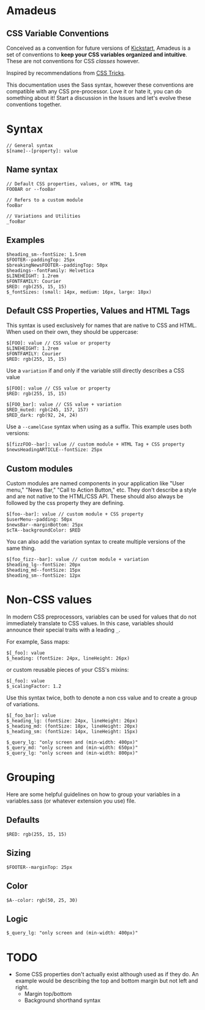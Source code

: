 # Amadeus
## CSS Variable Conventions

Conceived as a convention for future versions of [Kickstart](http://getkickstart.com), Amadeus is a set of conventions to **keep your CSS variables organized and intuitive**. These are not conventions for CSS *classes* however.

Inspired by recommendations from [CSS Tricks](http://css-tricks.com/strategies-keeping-css-specificity-low/?utm_content=bufferdc5e1&utm_medium=social&utm_source=twitter.com&utm_campaign=buffer).

This documentation uses the Sass syntax, however these conventions are compatible with any CSS pre-processor. Love it or hate it, you can do something about it! Start a discussion in the Issues and let's evolve these conventions together.

# Syntax

    // General syntax
    $[name]--[property]: value
    
## Name syntax
    
    // Default CSS properties, values, or HTML tag
    FOOBAR or --fooBar
    
    // Refers to a custom module
    fooBar
    
    // Variations and Utilities
    _fooBar
    
## Examples

    $heading_sm--fontSize: 1.5rem
    $FOOTER--paddingTop: 25px
    $breakingNewsFOOTER--paddingTop: 50px
    $headings--fontFamily: Helvetica
    $LINEHEIGHT: 1.2rem
    $FONTFAMILY: Courier
    $RED: rgb(255, 15, 15)
    $_fontSizes: (small: 14px, medium: 16px, large: 18px)

## Default CSS Properties, Values and HTML Tags

This syntax is used exclusively for names that are native to CSS and HTML. When used on their own, they should be uppercase:

    $[FOO]: value // CSS value or property
    $LINEHEIGHT: 1.2rem
    $FONTFAMILY: Courier
    $RED: rgb(255, 15, 15)
    
Use a `variation` if and only if the variable still directly describes a CSS value

    $[FOO]: value // CSS value or property
    $RED: rgb(255, 15, 15)         
    
    $[FOO_bar]: value // CSS value + variation
    $RED_muted: rgb(245, 157, 157)
    $RED_dark: rgb(92, 24, 24)     

Use a `--camelCase` syntax when using as a suffix. This example uses both versions:

    $[fizzFOO--bar]: value // custom module + HTML Tag + CSS property
    $newsHeadingARTICLE--fontSize: 25px    

## Custom modules

Custom modules are named components in your application like "User menu," "News Bar," "Call to Action Button," etc. They don't describe a style and are not native to the HTML/CSS API. These should also always be followed by the css property they are defining.

    $[foo--bar]: value // custom module + CSS property
    $userMenu--padding: 50px
    $newsBar--marginBottom: 25px
    $cTA--backgroundColor: $RED
    
You can also add the variation syntax to create multiple versions of the same thing.

    $[foo_fizz--bar]: value // custom module + variation
    $heading_lg--fontSize: 20px
    $heading_md--fontSize: 15px
    $heading_sm--fontSize: 12px
    
# Non-CSS values

In modern CSS preprocessors, variables can be used for values that do not immediately translate to CSS values. In this case, variables should announce their special traits with a leading `_`.

For example, Sass maps:

    $[_foo]: value
    $_heading: (fontSize: 24px, lineHeight: 26px)
    
or custom reusable pieces of your CSS's mixins:

    $[_foo]: value
    $_scalingFactor: 1.2
    
Use this syntax twice, both to denote a non css value and to create a group of variations.

    $[_foo_bar]: value
    $_heading_lg: (fontSize: 24px, lineHeight: 26px)
    $_heading_md: (fontSize: 18px, lineHeight: 20px)
    $_heading_sm: (fontSize: 14px, lineHeight: 15px)
    
    $_query_lg: "only screen and (min-width: 400px)"
    $_query_md: "only screen and (min-width: 650px)"
    $_query_lg: "only screen and (min-width: 800px)"

# Grouping

Here are some helpful guidelines on how to group your variables in a variables.sass (or whatever extension you use) file.

## Defaults

    $RED: rgb(255, 15, 15)

## Sizing

    $FOOTER--marginTop: 25px
    
## Color

    $A--color: rgb(50, 25, 30)
    
## Logic

    $_query_lg: "only screen and (min-width: 400px)"
    
# TODO

- Some CSS properties don't actually exist although used as if they do. An example would be describing the top and bottom margin but not left and right.
  - Margin top/bottom
  - Background shorthand syntax
